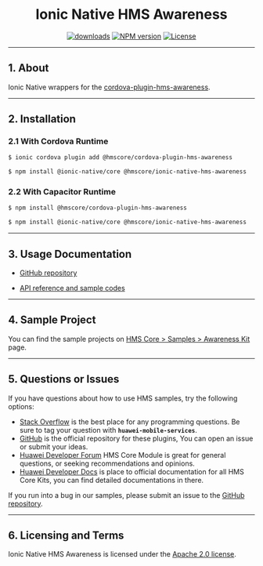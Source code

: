 <p align="center">
  <h1 align="center">Ionic Native HMS Awareness</h1>
</p>


<p align="center">
  <a href="https://www.npmjs.com/package/@hmscore/ionic-native-hms-awareness"><img src="https://img.shields.io/npm/dm/@hmscore/ionic-native-hms-awareness?color=%23007EC6&style=for-the-badge" alt="downloads"></a>
  <a href="https://www.npmjs.com/package/@hmscore/ionic-native-hms-awareness"><img src="https://img.shields.io/npm/v/@hmscore/ionic-native-hms-awareness?color=%23ed2a1c&style=for-the-badge" alt="NPM version"></a>
  <a href="./LICENCE"><img src="https://img.shields.io/npm/l/@hmscore/ionic-native-hms-awareness.svg?color=%3bcc62&style=for-the-badge" alt="License"></a>
</p>

----

## 1. About

Ionic Native wrappers for the [cordova-plugin-hms-awareness](https://www.npmjs.com/package/@hmscore/cordova-plugin-hms-awareness).

---

## 2. Installation

### 2.1 With Cordova Runtime

```bash
$ ionic cordova plugin add @hmscore/cordova-plugin-hms-awareness
```

```bash
$ npm install @ionic-native/core @hmscore/ionic-native-hms-awareness
```

### 2.2 With Capacitor Runtime

```bash
$ npm install @hmscore/cordova-plugin-hms-awareness
```

```bash
$ npm install @ionic-native/core @hmscore/ionic-native-hms-awareness
```

---

## 3. Usage Documentation

- [GitHub repository](https://github.com/HMS-Core/hms-cordova-plugin)

- [API reference and sample codes](https://github.com/HMS-Core/hms-cordova-plugin/blob/master/cordova-plugin-hms-awareness/README.md#3-api-reference)

---

## 4. Sample Project

You can find the sample projects on [HMS Core > Samples > Awareness Kit](https://developer.huawei.com/consumer/en/doc/overview/HMS-Core-Plugin?ha_source=hms1) page.

---

## 5. Questions or Issues

If you have questions about how to use HMS samples, try the following options:

- [Stack Overflow](https://stackoverflow.com/questions/tagged/huawei-mobile-services) is the best place for any programming questions. Be sure to tag your question with **`huawei-mobile-services`**.
- [GitHub](https://github.com/HMS-Core/hms-cordova-plugin) is the official repository for these plugins, You can open an issue or submit your ideas.
- [Huawei Developer Forum](https://forums.developer.huawei.com/forumPortal/en/home?fid=0101187876626530001&ha_source=hms1) HMS Core Module is great for general questions, or seeking recommendations and opinions.
- [Huawei Developer Docs](https://developer.huawei.com/consumer/en/doc/overview/HMS-Core-Plugin?ha_source=hms1) is place to official documentation for all HMS Core Kits, you can find detailed documentations in there.

If you run into a bug in our samples, please submit an issue to the [GitHub repository](https://github.com/HMS-Core/hms-cordova-plugin).

---

## 6. Licensing and Terms

Ionic Native HMS Awareness is licensed under the [Apache 2.0 license](LICENCE).
